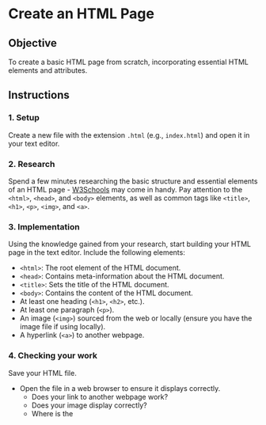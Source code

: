 # Create an HTML Page

## Objective
To create a basic HTML page from scratch, incorporating essential HTML elements and attributes.

## Instructions

### 1. Setup

Create a new file with the extension `.html` (e.g., `index.html`) and open it in your text editor.

### 2. Research

Spend a few minutes researching the basic structure and essential elements of an HTML page - [W3Schools](https://www.w3schools.com/html/default.asp) may come in handy. Pay attention to the `<html>`, `<head>`, and `<body>` elements, as well as common tags like `<title>`, `<h1>`, `<p>`, `<img>`, and `<a>`.

### 3. Implementation

Using the knowledge gained from your research, start building your HTML page in the text editor.
Include the following elements:
* `<html>`: The root element of the HTML document.
* `<head>`: Contains meta-information about the HTML document.
* `<title>`: Sets the title of the HTML document.
* `<body>`: Contains the content of the HTML document.
* At least one heading (`<h1>`, `<h2>`, etc.).
* At least one paragraph (`<p>`).
* An image (`<img>`) sourced from the web or locally (ensure you have the image file if using locally).
* A hyperlink (`<a>`) to another webpage.

### 4. Checking your work

Save your HTML file.
- Open the file in a web browser to ensure it displays correctly.
  - Does your link to another webpage work?
  - Does your image display correctly?
  - Where is the <title> value used/visible?
- Make any necessary adjustments until you're satisfied with the layout and content.

### 5. Reflection

Reflect on your experience
- What was challenging?
- What did you find interesting?
- Consider how you can further expand and improve your HTML skills.


<!-- BEGIN GENERATED SECTION DO NOT EDIT -->

---

**How was this resource?**  
[😫](https://airtable.com/shrUJ3t7KLMqVRFKR?prefill_Repository=makersacademy%2Fweb-applications-in-python&prefill_File=paired_challenges%2Fcreate_an_html_page.md&prefill_Sentiment=😫) [😕](https://airtable.com/shrUJ3t7KLMqVRFKR?prefill_Repository=makersacademy%2Fweb-applications-in-python&prefill_File=paired_challenges%2Fcreate_an_html_page.md&prefill_Sentiment=😕) [😐](https://airtable.com/shrUJ3t7KLMqVRFKR?prefill_Repository=makersacademy%2Fweb-applications-in-python&prefill_File=paired_challenges%2Fcreate_an_html_page.md&prefill_Sentiment=😐) [🙂](https://airtable.com/shrUJ3t7KLMqVRFKR?prefill_Repository=makersacademy%2Fweb-applications-in-python&prefill_File=paired_challenges%2Fcreate_an_html_page.md&prefill_Sentiment=🙂) [😀](https://airtable.com/shrUJ3t7KLMqVRFKR?prefill_Repository=makersacademy%2Fweb-applications-in-python&prefill_File=paired_challenges%2Fcreate_an_html_page.md&prefill_Sentiment=😀)  
Click an emoji to tell us.

<!-- END GENERATED SECTION DO NOT EDIT -->
